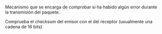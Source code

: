 Mecanismo que se encarga de comprobar si ha habido algún error durante la transmisión del paquete.

Comprueba el checksum del emisor con el del receptor (usualmente una cadena de 16 bits)